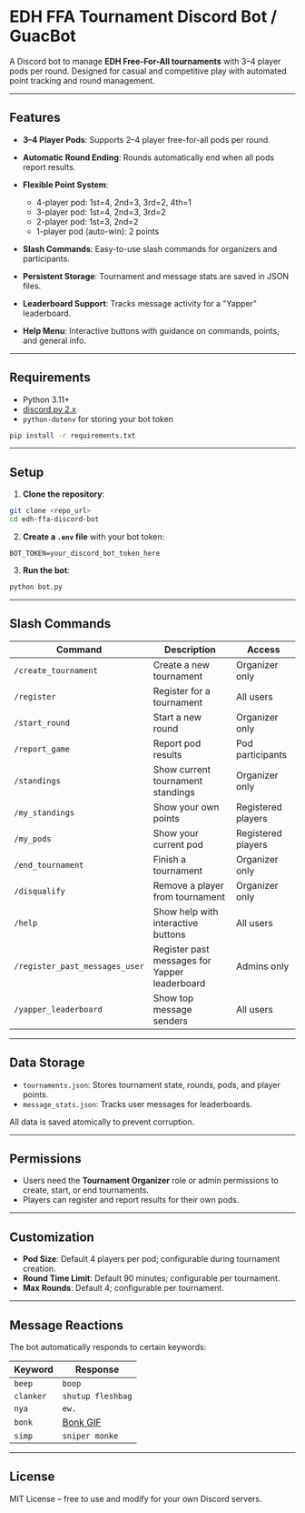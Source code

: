
# EDH FFA Tournament Discord Bot / GuacBot

A Discord bot to manage **EDH Free-For-All tournaments** with 3–4 player pods per round. Designed for casual and competitive play with automated point tracking and round management.

---

## Features

* **3–4 Player Pods**: Supports 2–4 player free-for-all pods per round.
* **Automatic Round Ending**: Rounds automatically end when all pods report results.
* **Flexible Point System**:

  * 4-player pod: 1st=4, 2nd=3, 3rd=2, 4th=1
  * 3-player pod: 1st=4, 2nd=3, 3rd=2
  * 2-player pod: 1st=3, 2nd=2
  * 1-player pod (auto-win): 2 points
* **Slash Commands**: Easy-to-use slash commands for organizers and participants.
* **Persistent Storage**: Tournament and message stats are saved in JSON files.
* **Leaderboard Support**: Tracks message activity for a "Yapper" leaderboard.
* **Help Menu**: Interactive buttons with guidance on commands, points, and general info.

---

## Requirements

* Python 3.11+
* [discord.py 2.x](https://discordpy.readthedocs.io/en/stable/)
* `python-dotenv` for storing your bot token

```bash
pip install -r requirements.txt
```

---

## Setup

1. **Clone the repository**:

```bash
git clone <repo_url>
cd edh-ffa-discord-bot
```

2. **Create a `.env` file** with your bot token:

```env
BOT_TOKEN=your_discord_bot_token_here
```

3. **Run the bot**:

```bash
python bot.py
```

---

## Slash Commands

| Command                        | Description                                   | Access             |
| ------------------------------ | --------------------------------------------- | ------------------ |
| `/create_tournament`           | Create a new tournament                       | Organizer only     |
| `/register`                    | Register for a tournament                     | All users          |
| `/start_round`                 | Start a new round                             | Organizer only     |
| `/report_game`                 | Report pod results                            | Pod participants   |
| `/standings`                   | Show current tournament standings             | Organizer only     |
| `/my_standings`                | Show your own points                          | Registered players |
| `/my_pods`                     | Show your current pod                         | Registered players |
| `/end_tournament`              | Finish a tournament                           | Organizer only     |
| `/disqualify`                  | Remove a player from tournament               | Organizer only     |
| `/help`                        | Show help with interactive buttons            | All users          |
| `/register_past_messages_user` | Register past messages for Yapper leaderboard | Admins only        |
| `/yapper_leaderboard`          | Show top message senders                      | All users          |

---

## Data Storage

* `tournaments.json`: Stores tournament state, rounds, pods, and player points.
* `message_stats.json`: Tracks user messages for leaderboards.

All data is saved atomically to prevent corruption.

---

## Permissions

* Users need the **Tournament Organizer** role or admin permissions to create, start, or end tournaments.
* Players can register and report results for their own pods.

---

## Customization

* **Pod Size**: Default 4 players per pod; configurable during tournament creation.
* **Round Time Limit**: Default 90 minutes; configurable per tournament.
* **Max Rounds**: Default 4; configurable per tournament.

---

## Message Reactions

The bot automatically responds to certain keywords:

| Keyword   | Response                                             |
| --------- | ---------------------------------------------------- |
| `beep`    | `boop`                                               |
| `clanker` | `shutup fleshbag`                                    |
| `nya`     | `ew.`                                                |
| `bonk`    | [Bonk GIF](https://tenor.com/view/bonk-gif-19410756) |
| `simp`    | `sniper monke`                                       |

---

## License

MIT License – free to use and modify for your own Discord servers.

